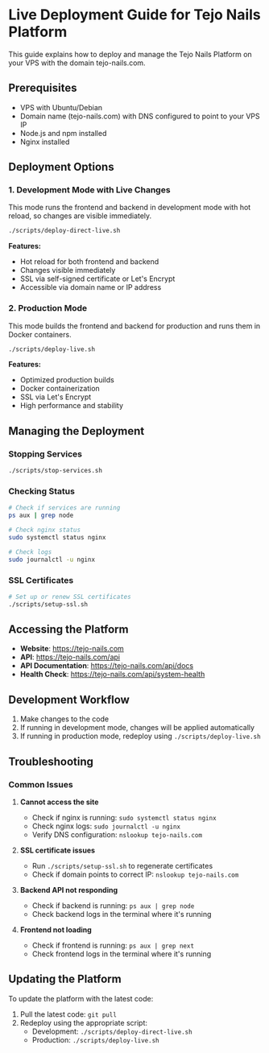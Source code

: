 # Live Deployment Guide for Tejo Nails Platform

This guide explains how to deploy and manage the Tejo Nails Platform on your VPS with the domain tejo-nails.com.

## Prerequisites

- VPS with Ubuntu/Debian
- Domain name (tejo-nails.com) with DNS configured to point to your VPS IP
- Node.js and npm installed
- Nginx installed

## Deployment Options

### 1. Development Mode with Live Changes

This mode runs the frontend and backend in development mode with hot reload, so changes are visible immediately.

```bash
./scripts/deploy-direct-live.sh
```

**Features:**

- Hot reload for both frontend and backend
- Changes visible immediately
- SSL via self-signed certificate or Let's Encrypt
- Accessible via domain name or IP address

### 2. Production Mode

This mode builds the frontend and backend for production and runs them in Docker containers.

```bash
./scripts/deploy-live.sh
```

**Features:**

- Optimized production builds
- Docker containerization
- SSL via Let's Encrypt
- High performance and stability

## Managing the Deployment

### Stopping Services

```bash
./scripts/stop-services.sh
```

### Checking Status

```bash
# Check if services are running
ps aux | grep node

# Check nginx status
sudo systemctl status nginx

# Check logs
sudo journalctl -u nginx
```

### SSL Certificates

```bash
# Set up or renew SSL certificates
./scripts/setup-ssl.sh
```

## Accessing the Platform

- **Website**: https://tejo-nails.com
- **API**: https://tejo-nails.com/api
- **API Documentation**: https://tejo-nails.com/api/docs
- **Health Check**: https://tejo-nails.com/api/system-health

## Development Workflow

1. Make changes to the code
2. If running in development mode, changes will be applied automatically
3. If running in production mode, redeploy using `./scripts/deploy-live.sh`

## Troubleshooting

### Common Issues

1. **Cannot access the site**
   - Check if nginx is running: `sudo systemctl status nginx`
   - Check nginx logs: `sudo journalctl -u nginx`
   - Verify DNS configuration: `nslookup tejo-nails.com`

2. **SSL certificate issues**
   - Run `./scripts/setup-ssl.sh` to regenerate certificates
   - Check if domain points to correct IP: `nslookup tejo-nails.com`

3. **Backend API not responding**
   - Check if backend is running: `ps aux | grep node`
   - Check backend logs in the terminal where it's running

4. **Frontend not loading**
   - Check if frontend is running: `ps aux | grep next`
   - Check frontend logs in the terminal where it's running

## Updating the Platform

To update the platform with the latest code:

1. Pull the latest code: `git pull`
2. Redeploy using the appropriate script:
   - Development: `./scripts/deploy-direct-live.sh`
   - Production: `./scripts/deploy-live.sh`
